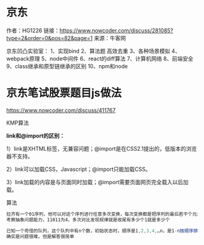 # 京东

作者：HG1226
链接：https://www.nowcoder.com/discuss/281085?type=2&order=0&pos=82&page=1
来源：牛客网

京东凹凸实验室：
 1、实现bind
 2、算法题 高效去重
 3、各种场景模拟
 4、webpack原理
 5、node中间件
 6、react的diff算法
 7、计算机网络
 8、前端安全
 9、class继承和原型链继承的区别
 10、npm和node

# 京东笔试股票题目js做法

https://www.nowcoder.com/discuss/411767

KMP算法

**link和@import的区别：**

1）link是XHTML标签，无兼容问题；@import是在CSS2.1提出的，低版本的浏览器不支持。

2）link可以加载CSS，Javascript；@import只能加载CSS。

3）link加载的内容是与页面同时加载；@import需要页面网页完全载入以后加载。

算法

```js
拉齐有一个01序列，他可以对这个序列进行任意多次变换，每次变换都是把序列的最后若干个元素放到最前面，例如：010011，将最后3个元素011放到最前面，序列变为011010。所有变换结束后，拉齐需要挑出一个全为1的连续区间，要求最大化区间长度
考察抽象问题能力，11011为4，多次对比发现规律就是收尾有多少个1就是多少个

已知一个奇怪的队列，这个队列中有n个数，初始状态时，顺序是1,2,3,4,…n，是1-n按顺序排列。这个队列只支持一种操作，就是把队列中的第i号元素提前到队首(1<i<=n)，如有4个元素，初始为1，2，3，4,可以将3提前到队首，得到3，1，2，4 。  现在给出一个经过若干次操作之后的序列，请你找出这个序列至少是由原序列操作了多少次得到的。
确实是问题很难，但是解答很简单

```


